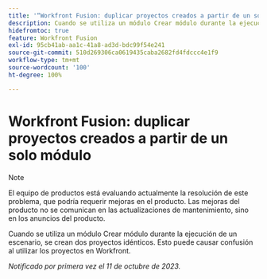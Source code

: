 ```yaml
---
title: '“Workfront Fusion: duplicar proyectos creados a partir de un solo módulo”'
description: Cuando se utiliza un módulo Crear módulo durante la ejecución de un escenario, se crean dos proyectos idénticos. Esto puede causar confusión al utilizar los proyectos en Workfront.
hidefromtoc: true
feature: Workfront Fusion
exl-id: 95cb41ab-aa1c-41a8-ad3d-bdc99f54e241
source-git-commit: 510d269306ca0619435caba2682fd4fdccc4e1f9
workflow-type: tm+mt
source-wordcount: '100'
ht-degree: 100%

---
```


# Workfront Fusion: duplicar proyectos creados a partir de un solo módulo

<!--Fusion, WF TOCs-->

>[!NOTE]
>
>El equipo de productos está evaluando actualmente la resolución de este problema, que podría requerir mejoras en el producto. Las mejoras del producto no se comunican en las actualizaciones de mantenimiento, sino en los anuncios del producto.

Cuando se utiliza un módulo Crear módulo durante la ejecución de un escenario, se crean dos proyectos idénticos. Esto puede causar confusión al utilizar los proyectos en Workfront.

_Notificado por primera vez el 11 de octubre de 2023._
